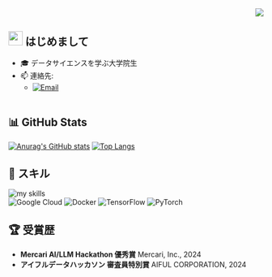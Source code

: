 <div align="right">
  <img src="https://komarev.com/ghpvc/?username=[miyataSUPER]" />
</div>

## <img src="https://media.giphy.com/media/hvRJCLFzcasrR4ia7z/giphy.gif" width="28"> はじめまして

- 🎓 データサイエンスを学ぶ大学院生
- 📫 連絡先:
  - <a href="mailto:miyata.aistart@gmail.com"><img alt="Email" src="https://img.shields.io/badge/Gmail-EA4335?style=for-the-badge&logo=gmail&logoColor=white"></a>
  <br>

## 📊 GitHub Stats
[![Anurag's GitHub stats](https://github-readme-stats.vercel.app/api?username=[miyataSUPER]&show_icons=true&theme=dark)](https://github.com/anuraghazra/github-readme-stats)
[![Top Langs](https://github-readme-stats.vercel.app/api/top-langs/?username=[miyataSUPER]&layout=compact&theme=dark)](https://github.com/anuraghazra/github-readme-stats)
<br>

## 🌱 スキル
<img alt="my skills" src="https://skillicons.dev/icons?theme=dark&perline=8&i=python,tensorflow,pytorch,docker,git,vscode,mysql,gcp,linux,bash,html,css,js" />
<br>
<img alt="Google Cloud" src="https://img.shields.io/badge/Google_Cloud-4285F4?style=for-the-badge&logo=google-cloud&logoColor=white"/>
<img alt="Docker" src="https://img.shields.io/badge/Docker-2496ED?style=for-the-badge&logo=docker&logoColor=white"/>
<img alt="TensorFlow" src="https://img.shields.io/badge/TensorFlow-FF6F00?style=for-the-badge&logo=tensorflow&logoColor=white"/>
<img alt="PyTorch" src="https://img.shields.io/badge/PyTorch-EE4C2C?style=for-the-badge&logo=pytorch&logoColor=white"/>
<br>

## 🏆 受賞歴
- **Mercari AI/LLM Hackathon 優秀賞**
  Mercari, Inc., 2024
- **アイフルデータハッカソン 審査員特別賞**
  AIFUL CORPORATION, 2024
